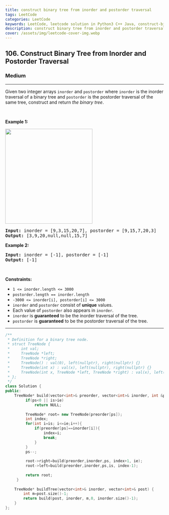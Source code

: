 ```yaml
---
title: construct binary tree from inorder and postorder traversal
tags: LeetCode
categories: LeetCode
keywords: LeetCode, leetcode solution in Python3 C++ Java, construct-binary-tree-from-inorder-and-postorder-traversal solution
description: construct binary tree from inorder and postorder traversal LeetCode Solution Explained
cover: /assets/img/leetcode-cover-img.webp
---
```



<h2>106. Construct Binary Tree from Inorder and Postorder Traversal</h2><h3>Medium</h3><hr><div><p>Given two integer arrays <code>inorder</code> and <code>postorder</code> where <code>inorder</code> is the inorder traversal of a binary tree and <code>postorder</code> is the postorder traversal of the same tree, construct and return <em>the binary tree</em>.</p>

<p>&nbsp;</p>
<p><strong>Example 1:</strong></p>
<img alt="" src="https://assets.leetcode.com/uploads/2021/02/19/tree.jpg" style="width: 277px; height: 302px;">
<pre><strong>Input:</strong> inorder = [9,3,15,20,7], postorder = [9,15,7,20,3]
<strong>Output:</strong> [3,9,20,null,null,15,7]
</pre>

<p><strong>Example 2:</strong></p>

<pre><strong>Input:</strong> inorder = [-1], postorder = [-1]
<strong>Output:</strong> [-1]
</pre>

<p>&nbsp;</p>
<p><strong>Constraints:</strong></p>

<ul>
	<li><code>1 &lt;= inorder.length &lt;= 3000</code></li>
	<li><code>postorder.length == inorder.length</code></li>
	<li><code>-3000 &lt;= inorder[i], postorder[i] &lt;= 3000</code></li>
	<li><code>inorder</code> and <code>postorder</code> consist of <strong>unique</strong> values.</li>
	<li>Each value of <code>postorder</code> also appears in <code>inorder</code>.</li>
	<li><code>inorder</code> is <strong>guaranteed</strong> to be the inorder traversal of the tree.</li>
	<li><code>postorder</code> is <strong>guaranteed</strong> to be the postorder traversal of the tree.</li>
</ul>
</div>

---




```cpp
/**
 * Definition for a binary tree node.
 * struct TreeNode {
 *     int val;
 *     TreeNode *left;
 *     TreeNode *right;
 *     TreeNode() : val(0), left(nullptr), right(nullptr) {}
 *     TreeNode(int x) : val(x), left(nullptr), right(nullptr) {}
 *     TreeNode(int x, TreeNode *left, TreeNode *right) : val(x), left(left), right(right) {}
 * };
 */
class Solution {
public:
    TreeNode* build(vector<int>& preorder, vector<int>& inorder, int &ps, int is, int ie) {
         if(ps<0 || is>ie)
             return NULL;
         
         TreeNode* root= new TreeNode(preorder[ps]);
         int index;
         for(int i=is; i<=ie;i++){
             if(preorder[ps]==inorder[i]){
                 index=i;
                 break;
             }
         }
         ps--;
         
         root->right=build(preorder,inorder,ps, index+1, ie);
         root->left=build(preorder,inorder,ps,is, index-1);
         
         return root;
     }
    
    TreeNode* buildTree(vector<int>& inorder, vector<int>& post) {
        int m=post.size()-1;
        return build(post, inorder, m,0, inorder.size()-1);
    }
};
```
